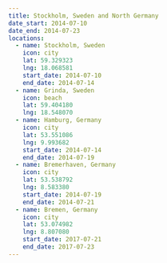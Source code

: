 ```yaml
---
title: Stockholm, Sweden and North Germany
date_start: 2014-07-10
date_end: 2014-07-23
locations:
  - name: Stockholm, Sweden
    icon: city
    lat: 59.329323
    lng: 18.068581
    start_date: 2014-07-10
    end_date: 2014-07-14
  - name: Grinda, Sweden
    icon: beach
    lat: 59.404180
    lng: 18.548070
  - name: Hamburg, Germany
    icon: city
    lat: 53.551086
    lng: 9.993682
    start_date: 2014-07-14
    end_date: 2014-07-19
  - name: Bremerhaven, Germany
    icon: city
    lat: 53.538792
    lng: 8.583380
    start_date: 2014-07-19
    end_date: 2014-07-21
  - name: Bremen, Germany
    icon: city
    lat: 53.074982
    lng: 8.807080
    start_date: 2017-07-21
    end_date: 2017-07-23
---
```

